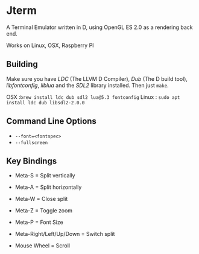# Jterm

A Terminal Emulator written in D, using OpenGL ES 2.0 as a rendering back end.

Works on Linux, OSX, Raspberry PI

## Building

Make sure you have _LDC_ (The LLVM D Compiler), _Dub_ (The D build tool),
_libfontconfig_, _liblua_ and the _SDL2_ library installed. Then just `make`.

OSX :`brew install ldc dub sdl2 lua@5.3 fontconfig`
Linux : `sudo apt install ldc dub libsdl2-2.0.0`


## Command Line Options

* `--font=<fontspec>`
* `--fullscreen`

## Key Bindings

* Meta-S = Split vertically
* Meta-A = Split horizontally
* Meta-W = Close split
* Meta-Z = Toggle zoom
* Meta-P = Font Size
* Meta-Right/Left/Up/Down = Switch split

* Mouse Wheel = Scroll
